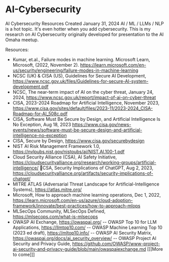 # AI-Cybersecurity
AI Cybersecurity Resources
Created January 31, 2024
AI / ML / LLMs / NLP is a hot topic. It's even hotter when you add cybersecurity. 
This is my research on AI Cybersecurity originally developed for presentation to the AI Omaha meetup. 

Resources:
- Kumar, et.al., Failure modes in machine learning. Microsoft Learn, Microsoft, (2022, November 2). https://learn.microsoft.com/en-us/security/engineering/failure-modes-in-machine-learning 
- NCSC (UK) & CISA (US), Guidelines for Secure AI Development, https://www.ncsc.gov.uk/files/Guidelines-for-secure-AI-system-development.pdf
- NCSC, The near-term impact of AI on the cyber threat, January 24, 2024, https://www.ncsc.gov.uk/report/impact-of-ai-on-cyber-threat 
- CISA, 2023-2024 Roadmap for Artificial Intelligence, November 2023, https://www.cisa.gov/sites/default/files/2023-11/2023-2024_CISA-Roadmap-for-AI_508c.pdf
- CISA, Software Must Be Secure by Design, and Artificial Intelligence Is No Exception, Aug 18, 2023 https://www.cisa.gov/news-events/news/software-must-be-secure-design-and-artificial-intelligence-no-exception
- CISA, Secure by Design, https://www.cisa.gov/securebydesign
- NIST AI Risk Management Framework 1.0, https://nvlpubs.nist.gov/nistpubs/ai/NIST.AI.100-1.pdf 
- Cloud Security Alliance (CSA), AI Safety Initiative, https://cloudsecurityalliance.org/research/working-groups/artificial-intelligence/ CSA, Security Implications of ChatGPT, Aug 2, 2023, https://cloudsecurityalliance.org/artifacts/security-implications-of-chatgpt/ 
- MITRE ATLAS (Adversarial Threat Landscape for Artificial-Intelligence Systems), https://atlas.mitre.org/
- Microsoft, How to approach machine learning operations, Dec 1, 2022, https://learn.microsoft.com/en-us/azure/cloud-adoption-framework/innovate/best-practices/how-to-approach-mlops
- MLSecOps Community, MLSecOps Defined, https://mlsecops.com/what-is-mlsecops
- OWASP AI Exchange, https://owaspai.org/ 
  -- OWASP Top 10  for LLM Applications, https://llmtop10.com/ 
  -- OWASP Machine Learning Top 10 (2023 ed draft), https://mltop10.info/ 
  -- OWASP AI Security Matrix, https://owaspai.org/docs/ai_security_overview/ 
  -- OWASP Project AI Security and Privacy Guide, https://github.com/OWASP/www-project-ai-security-and-privacy-guide/blob/main/owaspaiexchange.md 
[[[More to come]]]
